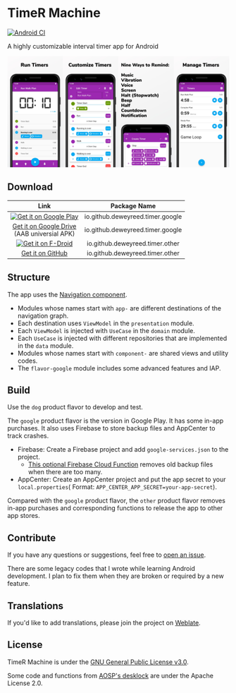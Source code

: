 # TimeR Machine

[![Android CI](https://github.com/timer-machine/timer-machine-android/actions/workflows/android.yml/badge.svg?branch=main)](https://github.com/timer-machine/timer-machine-android/actions/workflows/android.yml)

A highly customizable interval timer app for Android

![Showcase](images/showcase.jpg)

## Download

|Link|Package Name|
|:-:|:-:|
|<a href='https://play.google.com/store/apps/details?id=io.github.deweyreed.timer.google'><img alt='Get it on Google Play' src='https://play.google.com/intl/en_us/badges/static/images/badges/en_badge_web_generic.png' height='75'/></a>|io.github.deweyreed.timer.google|
|[Get it on Google Drive](https://drive.google.com/open?id=1YHIdW77fuxmyQ7sFza1LEIqmhzBygEZx)<br>(AAB universial APK)|io.github.deweyreed.timer.google|
|<a href='https://f-droid.org/en/packages/io.github.deweyreed.timer.other/'><img alt='Get it on F-Droid' src='https://fdroid.gitlab.io/artwork/badge/get-it-on.png' height='75'/></a>|io.github.deweyreed.timer.other|
|[Get it on GitHub](https://github.com/timer-machine/timer-machine-android/releases)|io.github.deweyreed.timer.other|

## Structure

The app uses the [Navigation component](https://developer.android.com/guide/navigation).

- Modules whose names start with `app-` are different destinations of the navigation graph.
- Each destination uses `ViewModel` in the `presentation` module.
- Each `ViewModel` is injected with `UseCase` in the `domain` module.
- Each `UseCase` is injected with different repositories that are implemented in the `data` module.
- Modules whose names start with `component-` are shared views and utility codes.
- The `flavor-google` module includes some advanced features and IAP.

## Build

Use the `dog` product flavor to develop and test.

The `google` product flavor is the version in Google Play. It has some in-app purchases. It also
uses Firebase to store backup files and AppCenter to track crashes.

- Firebase: Create a Firebase project and add `google-services.json` to the project.
  - [This optional Firebase Cloud Function](functions/index.js) removes old backup files when
      there are too many.
- AppCenter: Create an AppCenter project and put the app secret to your `local.properties`(
  Format: `APP_CENTER_APP_SECRET=your-app-secret`).

Compared with the `google` product flavor, the `other` product flavor removes in-app purchases and
corresponding functions to release the app to other app stores.

## Contribute

If you have any questions or suggestions, feel free
to [open an issue](https://github.com/timer-machine/timer-machine-android/issues/new).

There are some legacy codes that I wrote while learning Android development. I plan to fix them
when they are broken or required by a new feature.

## Translations

If you'd like to add translations, please join the project
on [Weblate](https://hosted.weblate.org/engage/timer-machine/).

## License

TimeR Machine is under the [GNU General Public License v3.0](LICENSE).

Some code and functions
from [AOSP's desklock](https://android.googlesource.com/platform/packages/apps/DeskClock/+/refs/heads/master/src/com/android/deskclock)
are under the Apache License 2.0.
